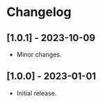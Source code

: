 # Changelog

## [1.0.1] - 2023-10-09

- Minor changes.

## [1.0.0] - 2023-01-01

- Initial release.
